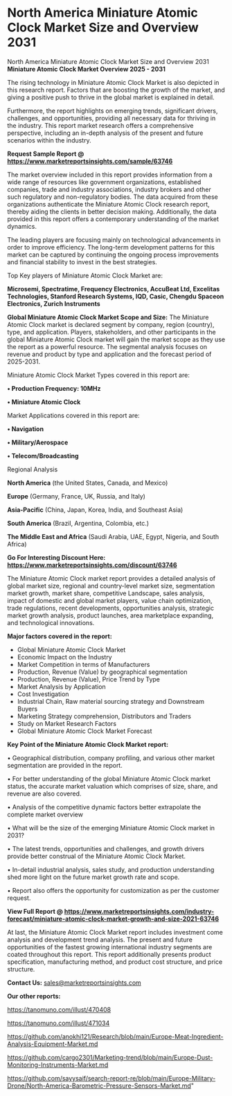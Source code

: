 # North America Miniature Atomic Clock Market Size and Overview 2031
North America Miniature Atomic Clock Market Size and Overview 2031
<Strong> Miniature Atomic Clock Market Overview 2025 - 2031</strong>

The rising technology in Miniature Atomic Clock Market is also depicted in this research report. Factors that are boosting the growth of the market, and giving a positive push to thrive in the global market is explained in detail.

Furthermore, the report highlights on emerging trends, significant drivers, challenges, and opportunities, providing all necessary data for thriving in the industry. This report market research offers a comprehensive perspective, including an in-depth analysis of the present and future scenarios within the industry.

<strong>Request Sample Report @ <a href=https://www.marketreportsinsights.com/sample/63746>https://www.marketreportsinsights.com/sample/63746</a></strong>

The market overview included in this report provides information from a wide range of resources like government organizations, established companies, trade and industry associations, industry brokers and other such regulatory and non-regulatory bodies. The data acquired from these organizations authenticate the Miniature Atomic Clock research report, thereby aiding the clients in better decision making. Additionally, the data provided in this report offers a contemporary understanding of the market dynamics.

The leading players are focusing mainly on technological advancements in order to improve efficiency. The long-term development patterns for this market can be captured by continuing the ongoing process improvements and financial stability to invest in the best strategies.

Top Key players of Miniature Atomic Clock Market are:

<strong>Microsemi, Spectratime, Frequency Electronics, AccuBeat Ltd, Excelitas Technologies, Stanford Research Systems, IQD, Casic, Chengdu Spaceon Electronics, Zurich Instruments</strong>

<strong><b>Global Miniature Atomic Clock Market Scope and Size:</b></strong>
The Miniature Atomic Clock market is declared segment by company, region (country), type, and application. Players, stakeholders, and other participants in the global Miniature Atomic Clock market will gain the market scope as they use the report as a powerful resource. The segmental analysis focuses on revenue and product by type and application and the forecast period of 2025-2031.

Miniature Atomic Clock Market Types covered in this report are:

<strong>• Production Frequency: 10MHz

• Miniature Atomic Clock</strong>

Market Applications covered in this report are:

<strong>• Navigation

• Military/Aerospace

• Telecom/Broadcasting</strong> 

Regional Analysis

<strong>North America</strong> (the United States, Canada, and Mexico)

<strong>Europe</strong> (Germany, France, UK, Russia, and Italy)

<strong>Asia-Pacific</strong> (China, Japan, Korea, India, and Southeast Asia)

<strong>South America</strong> (Brazil, Argentina, Colombia, etc.)

<strong>The Middle East and Africa</strong> (Saudi Arabia, UAE, Egypt, Nigeria, and South Africa)

<strong>Go For Interesting Discount Here: <a href=https://www.marketreportsinsights.com/discount/63746>https://www.marketreportsinsights.com/discount/63746</a></strong>

The Miniature Atomic Clock market report provides a detailed analysis of global market size, regional and country-level market size, segmentation market growth, market share, competitive Landscape, sales analysis, impact of domestic and global market players, value chain optimization, trade regulations, recent developments, opportunities analysis, strategic market growth analysis, product launches, area marketplace expanding, and technological innovations.

<strong><b>Major factors covered in the report:</b></strong>
<ul>
  <li>Global Miniature Atomic Clock Market </li>
  <li>Economic Impact on the Industry</li>
  <li>Market Competition in terms of Manufacturers</li>
  <li>Production, Revenue (Value) by geographical segmentation</li>
  <li>Production, Revenue (Value), Price Trend by Type</li>
  <li>Market Analysis by Application</li>
  <li>Cost Investigation</li>
  <li>Industrial Chain, Raw material sourcing strategy and Downstream Buyers</li>
  <li>Marketing Strategy comprehension, Distributors and Traders</li>
  <li>Study on Market Research Factors</li>
  <li>Global Miniature Atomic Clock Market Forecast</li>
</ul>

<strong><b>Key Point of the Miniature Atomic Clock Market report:</b></strong>

• Geographical distribution, company profiling, and various other market segmentation are provided in the report.

• For better understanding of the global Miniature Atomic Clock market status, the accurate market valuation which comprises of size, share, and revenue are also covered.

• Analysis of the competitive dynamic factors better extrapolate the complete market overview

• What will be the size of the emerging Miniature Atomic Clock market in 2031?

• The latest trends, opportunities and challenges, and growth drivers provide better construal of the Miniature Atomic Clock Market.

• In-detail industrial analysis, sales study, and production understanding shed more light on the future market growth rate and scope.

• Report also offers the opportunity for customization as per the customer request.

<strong><b>View Full Report @ <a href=https://www.marketreportsinsights.com/industry-forecast/miniature-atomic-clock-market-growth-and-size-2021-63746>https://www.marketreportsinsights.com/industry-forecast/miniature-atomic-clock-market-growth-and-size-2021-63746</a></b></strong>


At last, the Miniature Atomic Clock Market report includes investment come analysis and development trend analysis. The present and future opportunities of the fastest growing international industry segments are coated throughout this report. This report additionally presents product specification, manufacturing method, and product cost structure, and price structure.

<strong>Contact Us:</strong>
sales@marketreportsinsights.com

<strong>Our other reports:</strong>

<a href=https://tanomuno.com/illust/470408>https://tanomuno.com/illust/470408</a>

<a href=https://tanomuno.com/illust/471034>https://tanomuno.com/illust/471034</a>

<a href=https://github.com/anokhi121/Research/blob/main/Europe-Meat-Ingredient-Analysis-Equipment-Market.md>https://github.com/anokhi121/Research/blob/main/Europe-Meat-Ingredient-Analysis-Equipment-Market.md</a>

<a href=https://github.com/cargo2301/Marketing-trend/blob/main/Europe-Dust-Monitoring-Instruments-Market.md>https://github.com/cargo2301/Marketing-trend/blob/main/Europe-Dust-Monitoring-Instruments-Market.md</a>

<a href=https://github.com/sayysaif/search-report-re/blob/main/Europe-Military-Drone/North-America-Barometric-Pressure-Sensors-Market.md>https://github.com/sayysaif/search-report-re/blob/main/Europe-Military-Drone/North-America-Barometric-Pressure-Sensors-Market.md</a>"
